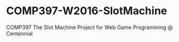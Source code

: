 # COMP397-W2016-SlotMachine

COMP397 The Slot Machine Project for Web Game Programming @ Centennial
